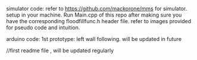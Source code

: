 simulator code:
refer to https://github.com/mackorone/mms for simulator. setup in your machine. Run Main.cpp of this repo after making sure you have the corresponding floodfillfunc.h header file.
refer to images provided for pseudo code and intuition.

arduino code:
1st prototype: left wall following.
will be updated in future


//first readme file , will be updated regularly


